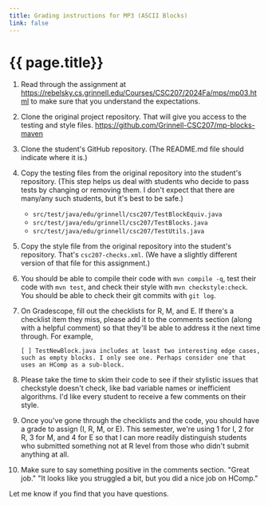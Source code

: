 ```yaml
---
title: Grading instructions for MP3 (ASCII Blocks)
link: false
---
```

# {{ page.title}}

1. Read through the assignment at https://rebelsky.cs.grinnell.edu/Courses/CSC207/2024Fa/mps/mp03.html to make sure that you understand the expectations.

2. Clone the original project repository. That will give you access to the testing and style files. <https://github.com/Grinnell-CSC207/mp-blocks-maven>

3. Clone the student's GitHub repository. (The README.md file should indicate where it is.)

4. Copy the testing files from the original repository into the student's repository. (This step helps us deal with students who decide to pass tests by changing or removing them. I don't expect that there are many/any such students, but it's best to be safe.)
    * `src/test/java/edu/grinnell/csc207/TestBlockEquiv.java`
    * `src/test/java/edu/grinnell/csc207/TestBlocks.java`
    * `src/test/java/edu/grinnell/csc207/TestUtils.java`

5. Copy the style file from the original repository into the student's repository. That's `csc207-checks.xml`. (We have a slightly different version of that file for this assignment.)

6. You should be able to compile their code with `mvn compile -q`, test their code with `mvn test`, and check their style with `mvn checkstyle:check`.  You should be able to check their git commits with `git log`.

7. On Gradescope, fill out the checklists for R, M, and E. If there's a checklist item they miss, please add it to the comments section (along with a helpful comment) so that they'll be able to address it the next time through. For example, 

    `[ ] TestNewBlock.java includes at least two interesting edge cases, such as empty blocks. I only see one. Perhaps consider one that uses an HComp as a sub-block.`

8. Please take the time to skim their code to see if their stylistic issues that checkstyle doesn't check, like bad variable names or inefficient algorithms. I'd like every student to receive a few comments on their style.

8. Once you've gone through the checklists and the code, you should have a grade to assign (I, R, M, or E). This semester, we're using 1 for I, 2 for R, 3 for M, and 4 for E so that I can more readily distinguish students who submitted something not at R level from those who didn't submit anything at all.

10. Make sure to say something positive in the comments section. "Great job." "It looks like you struggled a bit, but you did a nice job on HComp."

Let me know if you find that you have questions.
